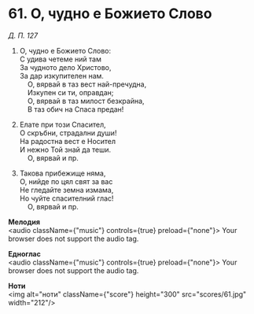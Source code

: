 # 61. О, чудно е Божието Слово  

*Д. П. 127*  

1. О, чудно е Божието Слово:  
С удива четеме ний там  
За чудното дело Христово,  
За дар изкупителен нам.  
    О, вярвай в таз вест най-пречудна,  
    Изкупен си ти, оправдан;  
    О, вярвай в таз милост безкрайна,  
    В таз обич на Спаса предан!  

2. Елате при този Спасител,  
О скръбни, страдални души!  
На радостна вест е Носител  
И нежно Той знай да теши.  
    О, вярвай и пр.  

3. Такова прибежище няма,  
О, нийде по цял свят за вас  
Не гледайте земна измама,  
Но чуйте спасителний глас!  
    О, вярвай и пр.  

__Мелодия__  
<audio className={"music"} controls={true} preload={"none"}><source src="mp3/61.mp3" type="audio/mpeg"/>
Your browser does not support the audio tag.
</audio>  

__Едноглас__  
<audio className={"music"} controls={true} preload={"none"}><source src="transp/61.mp3" type="audio/mpeg"/>
Your browser does not support the audio tag.
</audio>  

__Ноти__  
<img alt="ноти" className={"score"} height="300" src="scores/61.jpg" width="212"/>
